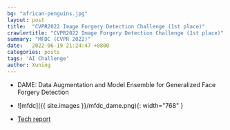 ```yaml
---
bg: "african-penguins.jpg"
layout: post
title:  "CVPR2022 Image Forgery Detection Challenge (1st place)"
crawlertitle: "CVPR2022 Image Forgery Detection Challenge (1st place)"
summary: "MFDC (CVPR 2022)"
date:   2022-06-19 21:24:47 +0800
categories: posts
tags: 'AI Challenge'
author: Xuning
---
```


- DAME: Data Augmentation and Model
Ensemble for Generalized Face Forgery Detection
- ![mfdc]({{ site.images }}/mfdc_dame.png){: width="768" }

- [Tech report](https://arxiv.org/abs/2207.13505)



